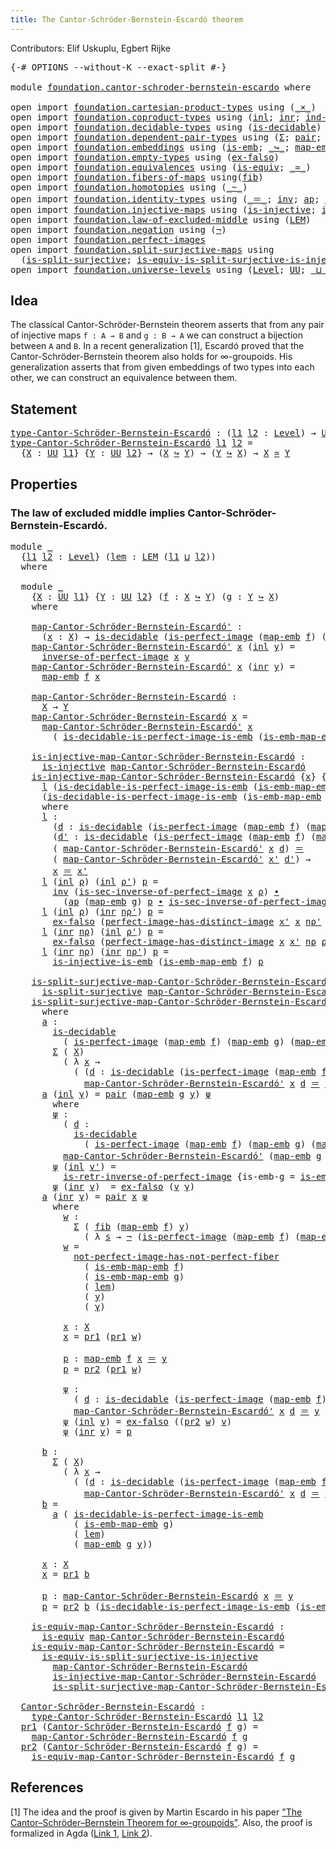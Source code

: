 ```yaml
---
title: The Cantor-Schröder-Bernstein-Escardó theorem
---
```


Contributors: Elif Uskuplu, Egbert Rijke

<pre class="Agda"><a id="113" class="Symbol">{-#</a> <a id="117" class="Keyword">OPTIONS</a> <a id="125" class="Pragma">--without-K</a> <a id="137" class="Pragma">--exact-split</a> <a id="151" class="Symbol">#-}</a>

<a id="156" class="Keyword">module</a> <a id="163" href="foundation.cantor-schroder-bernstein-escardo.html" class="Module">foundation.cantor-schroder-bernstein-escardo</a> <a id="208" class="Keyword">where</a>

<a id="215" class="Keyword">open</a> <a id="220" class="Keyword">import</a> <a id="227" href="foundation.cartesian-product-types.html" class="Module">foundation.cartesian-product-types</a> <a id="262" class="Keyword">using</a> <a id="268" class="Symbol">(</a><a id="269" href="foundation-core.cartesian-product-types.html#590" class="Function Operator">_×_</a><a id="272" class="Symbol">)</a>
<a id="274" class="Keyword">open</a> <a id="279" class="Keyword">import</a> <a id="286" href="foundation.coproduct-types.html" class="Module">foundation.coproduct-types</a> <a id="313" class="Keyword">using</a> <a id="319" class="Symbol">(</a><a id="320" href="foundation.coproduct-types.html#1250" class="InductiveConstructor">inl</a><a id="323" class="Symbol">;</a> <a id="325" href="foundation.coproduct-types.html#1268" class="InductiveConstructor">inr</a><a id="328" class="Symbol">;</a> <a id="330" href="foundation.coproduct-types.html#1287" class="Function">ind-coprod</a><a id="340" class="Symbol">)</a>
<a id="342" class="Keyword">open</a> <a id="347" class="Keyword">import</a> <a id="354" href="foundation.decidable-types.html" class="Module">foundation.decidable-types</a> <a id="381" class="Keyword">using</a> <a id="387" class="Symbol">(</a><a id="388" href="foundation.decidable-types.html#1915" class="Function">is-decidable</a><a id="400" class="Symbol">)</a>
<a id="402" class="Keyword">open</a> <a id="407" class="Keyword">import</a> <a id="414" href="foundation.dependent-pair-types.html" class="Module">foundation.dependent-pair-types</a> <a id="446" class="Keyword">using</a> <a id="452" class="Symbol">(</a><a id="453" href="foundation-core.dependent-pair-types.html#515" class="Record">Σ</a><a id="454" class="Symbol">;</a> <a id="456" href="foundation-core.dependent-pair-types.html#588" class="InductiveConstructor">pair</a><a id="460" class="Symbol">;</a> <a id="462" href="foundation-core.dependent-pair-types.html#605" class="Field">pr1</a><a id="465" class="Symbol">;</a> <a id="467" href="foundation-core.dependent-pair-types.html#617" class="Field">pr2</a><a id="470" class="Symbol">)</a>
<a id="472" class="Keyword">open</a> <a id="477" class="Keyword">import</a> <a id="484" href="foundation.embeddings.html" class="Module">foundation.embeddings</a> <a id="506" class="Keyword">using</a> <a id="512" class="Symbol">(</a><a id="513" href="foundation-core.embeddings.html#992" class="Function">is-emb</a><a id="519" class="Symbol">;</a> <a id="521" href="foundation-core.embeddings.html#1074" class="Function Operator">_↪_</a><a id="524" class="Symbol">;</a> <a id="526" href="foundation-core.embeddings.html#1217" class="Function">map-emb</a><a id="533" class="Symbol">;</a> <a id="535" href="foundation-core.embeddings.html#1264" class="Function">is-emb-map-emb</a><a id="549" class="Symbol">)</a>
<a id="551" class="Keyword">open</a> <a id="556" class="Keyword">import</a> <a id="563" href="foundation.empty-types.html" class="Module">foundation.empty-types</a> <a id="586" class="Keyword">using</a> <a id="592" class="Symbol">(</a><a id="593" href="foundation-core.empty-types.html#1160" class="Function">ex-falso</a><a id="601" class="Symbol">)</a>
<a id="603" class="Keyword">open</a> <a id="608" class="Keyword">import</a> <a id="615" href="foundation.equivalences.html" class="Module">foundation.equivalences</a> <a id="639" class="Keyword">using</a> <a id="645" class="Symbol">(</a><a id="646" href="foundation-core.equivalences.html#1556" class="Function">is-equiv</a><a id="654" class="Symbol">;</a> <a id="656" href="foundation-core.equivalences.html#1621" class="Function Operator">_≃_</a><a id="659" class="Symbol">)</a>
<a id="661" class="Keyword">open</a> <a id="666" class="Keyword">import</a> <a id="673" href="foundation.fibers-of-maps.html" class="Module">foundation.fibers-of-maps</a> <a id="699" class="Keyword">using</a><a id="704" class="Symbol">(</a><a id="705" href="foundation-core.fibers-of-maps.html#942" class="Function">fib</a><a id="708" class="Symbol">)</a>
<a id="710" class="Keyword">open</a> <a id="715" class="Keyword">import</a> <a id="722" href="foundation.homotopies.html" class="Module">foundation.homotopies</a> <a id="744" class="Keyword">using</a> <a id="750" class="Symbol">(</a><a id="751" href="foundation-core.homotopies.html#1249" class="Function Operator">_~_</a><a id="754" class="Symbol">)</a>
<a id="756" class="Keyword">open</a> <a id="761" class="Keyword">import</a> <a id="768" href="foundation.identity-types.html" class="Module">foundation.identity-types</a> <a id="794" class="Keyword">using</a> <a id="800" class="Symbol">(</a><a id="801" href="foundation-core.identity-types.html#1865" class="Function Operator">_＝_</a><a id="804" class="Symbol">;</a> <a id="806" href="foundation-core.identity-types.html#2729" class="Function">inv</a><a id="809" class="Symbol">;</a> <a id="811" href="foundation-core.identity-types.html#4003" class="Function">ap</a><a id="813" class="Symbol">;</a> <a id="815" href="foundation-core.identity-types.html#2425" class="Function Operator">_∙_</a><a id="818" class="Symbol">)</a>
<a id="820" class="Keyword">open</a> <a id="825" class="Keyword">import</a> <a id="832" href="foundation.injective-maps.html" class="Module">foundation.injective-maps</a> <a id="858" class="Keyword">using</a> <a id="864" class="Symbol">(</a><a id="865" href="foundation.injective-maps.html#1309" class="Function">is-injective</a><a id="877" class="Symbol">;</a> <a id="879" href="foundation.injective-maps.html#3645" class="Function">is-injective-is-emb</a><a id="898" class="Symbol">)</a>
<a id="900" class="Keyword">open</a> <a id="905" class="Keyword">import</a> <a id="912" href="foundation.law-of-excluded-middle.html" class="Module">foundation.law-of-excluded-middle</a> <a id="946" class="Keyword">using</a> <a id="952" class="Symbol">(</a><a id="953" href="foundation.law-of-excluded-middle.html#746" class="Function">LEM</a><a id="956" class="Symbol">)</a>
<a id="958" class="Keyword">open</a> <a id="963" class="Keyword">import</a> <a id="970" href="foundation.negation.html" class="Module">foundation.negation</a> <a id="990" class="Keyword">using</a> <a id="996" class="Symbol">(</a><a id="997" href="foundation-core.negation.html#465" class="Function">¬</a><a id="998" class="Symbol">)</a>
<a id="1000" class="Keyword">open</a> <a id="1005" class="Keyword">import</a> <a id="1012" href="foundation.perfect-images.html" class="Module">foundation.perfect-images</a>
<a id="1038" class="Keyword">open</a> <a id="1043" class="Keyword">import</a> <a id="1050" href="foundation.split-surjective-maps.html" class="Module">foundation.split-surjective-maps</a> <a id="1083" class="Keyword">using</a>
  <a id="1091" class="Symbol">(</a><a id="1092" href="foundation.split-surjective-maps.html#983" class="Function">is-split-surjective</a><a id="1111" class="Symbol">;</a> <a id="1113" href="foundation.split-surjective-maps.html#1337" class="Function">is-equiv-is-split-surjective-is-injective</a><a id="1154" class="Symbol">)</a>
<a id="1156" class="Keyword">open</a> <a id="1161" class="Keyword">import</a> <a id="1168" href="foundation.universe-levels.html" class="Module">foundation.universe-levels</a> <a id="1195" class="Keyword">using</a> <a id="1201" class="Symbol">(</a><a id="1202" href="Agda.Primitive.html#597" class="Postulate">Level</a><a id="1207" class="Symbol">;</a> <a id="1209" href="foundation-core.universe-levels.html#235" class="Primitive">UU</a><a id="1211" class="Symbol">;</a> <a id="1213" href="Agda.Primitive.html#810" class="Primitive Operator">_⊔_</a><a id="1216" class="Symbol">;</a> <a id="1218" href="Agda.Primitive.html#780" class="Primitive">lsuc</a><a id="1222" class="Symbol">)</a>
</pre>
## Idea

The classical Cantor-Schröder-Bernstein theorem asserts that from any pair of injective maps `f : A → B` and `g : B → A` we can construct a bijection between `A` and `B`. In a recent generalization [1], Escardó proved that the Cantor-Schröder-Bernstein theorem also holds for ∞-groupoids. His generalization asserts that from given embeddings of two types into each other, we can construct an equivalence between them.

## Statement

<pre class="Agda"><a id="type-Cantor-Schröder-Bernstein-Escardó"></a><a id="1680" href="foundation.cantor-schroder-bernstein-escardo.html#1680" class="Function">type-Cantor-Schröder-Bernstein-Escardó</a> <a id="1719" class="Symbol">:</a> <a id="1721" class="Symbol">(</a><a id="1722" href="foundation.cantor-schroder-bernstein-escardo.html#1722" class="Bound">l1</a> <a id="1725" href="foundation.cantor-schroder-bernstein-escardo.html#1725" class="Bound">l2</a> <a id="1728" class="Symbol">:</a> <a id="1730" href="Agda.Primitive.html#597" class="Postulate">Level</a><a id="1735" class="Symbol">)</a> <a id="1737" class="Symbol">→</a> <a id="1739" href="foundation-core.universe-levels.html#235" class="Primitive">UU</a> <a id="1742" class="Symbol">(</a><a id="1743" href="Agda.Primitive.html#780" class="Primitive">lsuc</a> <a id="1748" class="Symbol">(</a><a id="1749" href="foundation.cantor-schroder-bernstein-escardo.html#1722" class="Bound">l1</a> <a id="1752" href="Agda.Primitive.html#810" class="Primitive Operator">⊔</a> <a id="1754" href="foundation.cantor-schroder-bernstein-escardo.html#1725" class="Bound">l2</a><a id="1756" class="Symbol">))</a>
<a id="1759" href="foundation.cantor-schroder-bernstein-escardo.html#1680" class="Function">type-Cantor-Schröder-Bernstein-Escardó</a> <a id="1798" href="foundation.cantor-schroder-bernstein-escardo.html#1798" class="Bound">l1</a> <a id="1801" href="foundation.cantor-schroder-bernstein-escardo.html#1801" class="Bound">l2</a> <a id="1804" class="Symbol">=</a>
  <a id="1808" class="Symbol">{</a><a id="1809" href="foundation.cantor-schroder-bernstein-escardo.html#1809" class="Bound">X</a> <a id="1811" class="Symbol">:</a> <a id="1813" href="foundation-core.universe-levels.html#235" class="Primitive">UU</a> <a id="1816" href="foundation.cantor-schroder-bernstein-escardo.html#1798" class="Bound">l1</a><a id="1818" class="Symbol">}</a> <a id="1820" class="Symbol">{</a><a id="1821" href="foundation.cantor-schroder-bernstein-escardo.html#1821" class="Bound">Y</a> <a id="1823" class="Symbol">:</a> <a id="1825" href="foundation-core.universe-levels.html#235" class="Primitive">UU</a> <a id="1828" href="foundation.cantor-schroder-bernstein-escardo.html#1801" class="Bound">l2</a><a id="1830" class="Symbol">}</a> <a id="1832" class="Symbol">→</a> <a id="1834" class="Symbol">(</a><a id="1835" href="foundation.cantor-schroder-bernstein-escardo.html#1809" class="Bound">X</a> <a id="1837" href="foundation-core.embeddings.html#1074" class="Function Operator">↪</a> <a id="1839" href="foundation.cantor-schroder-bernstein-escardo.html#1821" class="Bound">Y</a><a id="1840" class="Symbol">)</a> <a id="1842" class="Symbol">→</a> <a id="1844" class="Symbol">(</a><a id="1845" href="foundation.cantor-schroder-bernstein-escardo.html#1821" class="Bound">Y</a> <a id="1847" href="foundation-core.embeddings.html#1074" class="Function Operator">↪</a> <a id="1849" href="foundation.cantor-schroder-bernstein-escardo.html#1809" class="Bound">X</a><a id="1850" class="Symbol">)</a> <a id="1852" class="Symbol">→</a> <a id="1854" href="foundation.cantor-schroder-bernstein-escardo.html#1809" class="Bound">X</a> <a id="1856" href="foundation-core.equivalences.html#1621" class="Function Operator">≃</a> <a id="1858" href="foundation.cantor-schroder-bernstein-escardo.html#1821" class="Bound">Y</a>
</pre>
## Properties

### The law of excluded middle implies Cantor-Schröder-Bernstein-Escardó.

<pre class="Agda"><a id="1963" class="Keyword">module</a> <a id="1970" href="foundation.cantor-schroder-bernstein-escardo.html#1970" class="Module">_</a>
  <a id="1974" class="Symbol">{</a><a id="1975" href="foundation.cantor-schroder-bernstein-escardo.html#1975" class="Bound">l1</a> <a id="1978" href="foundation.cantor-schroder-bernstein-escardo.html#1978" class="Bound">l2</a> <a id="1981" class="Symbol">:</a> <a id="1983" href="Agda.Primitive.html#597" class="Postulate">Level</a><a id="1988" class="Symbol">}</a> <a id="1990" class="Symbol">(</a><a id="1991" href="foundation.cantor-schroder-bernstein-escardo.html#1991" class="Bound">lem</a> <a id="1995" class="Symbol">:</a> <a id="1997" href="foundation.law-of-excluded-middle.html#746" class="Function">LEM</a> <a id="2001" class="Symbol">(</a><a id="2002" href="foundation.cantor-schroder-bernstein-escardo.html#1975" class="Bound">l1</a> <a id="2005" href="Agda.Primitive.html#810" class="Primitive Operator">⊔</a> <a id="2007" href="foundation.cantor-schroder-bernstein-escardo.html#1978" class="Bound">l2</a><a id="2009" class="Symbol">))</a> 
  <a id="2015" class="Keyword">where</a>

  <a id="2024" class="Keyword">module</a> <a id="2031" href="foundation.cantor-schroder-bernstein-escardo.html#2031" class="Module">_</a>
    <a id="2037" class="Symbol">{</a><a id="2038" href="foundation.cantor-schroder-bernstein-escardo.html#2038" class="Bound">X</a> <a id="2040" class="Symbol">:</a> <a id="2042" href="foundation-core.universe-levels.html#235" class="Primitive">UU</a> <a id="2045" href="foundation.cantor-schroder-bernstein-escardo.html#1975" class="Bound">l1</a><a id="2047" class="Symbol">}</a> <a id="2049" class="Symbol">{</a><a id="2050" href="foundation.cantor-schroder-bernstein-escardo.html#2050" class="Bound">Y</a> <a id="2052" class="Symbol">:</a> <a id="2054" href="foundation-core.universe-levels.html#235" class="Primitive">UU</a> <a id="2057" href="foundation.cantor-schroder-bernstein-escardo.html#1978" class="Bound">l2</a><a id="2059" class="Symbol">}</a> <a id="2061" class="Symbol">(</a><a id="2062" href="foundation.cantor-schroder-bernstein-escardo.html#2062" class="Bound">f</a> <a id="2064" class="Symbol">:</a> <a id="2066" href="foundation.cantor-schroder-bernstein-escardo.html#2038" class="Bound">X</a> <a id="2068" href="foundation-core.embeddings.html#1074" class="Function Operator">↪</a> <a id="2070" href="foundation.cantor-schroder-bernstein-escardo.html#2050" class="Bound">Y</a><a id="2071" class="Symbol">)</a> <a id="2073" class="Symbol">(</a><a id="2074" href="foundation.cantor-schroder-bernstein-escardo.html#2074" class="Bound">g</a> <a id="2076" class="Symbol">:</a> <a id="2078" href="foundation.cantor-schroder-bernstein-escardo.html#2050" class="Bound">Y</a> <a id="2080" href="foundation-core.embeddings.html#1074" class="Function Operator">↪</a> <a id="2082" href="foundation.cantor-schroder-bernstein-escardo.html#2038" class="Bound">X</a><a id="2083" class="Symbol">)</a>
    <a id="2089" class="Keyword">where</a>

    <a id="2100" href="foundation.cantor-schroder-bernstein-escardo.html#2100" class="Function">map-Cantor-Schröder-Bernstein-Escardó&#39;</a> <a id="2139" class="Symbol">:</a> 
      <a id="2148" class="Symbol">(</a><a id="2149" href="foundation.cantor-schroder-bernstein-escardo.html#2149" class="Bound">x</a> <a id="2151" class="Symbol">:</a> <a id="2153" href="foundation.cantor-schroder-bernstein-escardo.html#2038" class="Bound">X</a><a id="2154" class="Symbol">)</a> <a id="2156" class="Symbol">→</a> <a id="2158" href="foundation.decidable-types.html#1915" class="Function">is-decidable</a> <a id="2171" class="Symbol">(</a><a id="2172" href="foundation.perfect-images.html#1695" class="Function">is-perfect-image</a> <a id="2189" class="Symbol">(</a><a id="2190" href="foundation-core.embeddings.html#1217" class="Function">map-emb</a> <a id="2198" href="foundation.cantor-schroder-bernstein-escardo.html#2062" class="Bound">f</a><a id="2199" class="Symbol">)</a> <a id="2201" class="Symbol">(</a><a id="2202" href="foundation-core.embeddings.html#1217" class="Function">map-emb</a> <a id="2210" href="foundation.cantor-schroder-bernstein-escardo.html#2074" class="Bound">g</a><a id="2211" class="Symbol">)</a> <a id="2213" href="foundation.cantor-schroder-bernstein-escardo.html#2149" class="Bound">x</a><a id="2214" class="Symbol">)</a> <a id="2216" class="Symbol">→</a> <a id="2218" href="foundation.cantor-schroder-bernstein-escardo.html#2050" class="Bound">Y</a>
    <a id="2224" href="foundation.cantor-schroder-bernstein-escardo.html#2100" class="Function">map-Cantor-Schröder-Bernstein-Escardó&#39;</a> <a id="2263" href="foundation.cantor-schroder-bernstein-escardo.html#2263" class="Bound">x</a> <a id="2265" class="Symbol">(</a><a id="2266" href="foundation.coproduct-types.html#1250" class="InductiveConstructor">inl</a> <a id="2270" href="foundation.cantor-schroder-bernstein-escardo.html#2270" class="Bound">y</a><a id="2271" class="Symbol">)</a> <a id="2273" class="Symbol">=</a>
      <a id="2281" href="foundation.perfect-images.html#3363" class="Function">inverse-of-perfect-image</a> <a id="2306" href="foundation.cantor-schroder-bernstein-escardo.html#2263" class="Bound">x</a> <a id="2308" href="foundation.cantor-schroder-bernstein-escardo.html#2270" class="Bound">y</a>
    <a id="2314" href="foundation.cantor-schroder-bernstein-escardo.html#2100" class="Function">map-Cantor-Schröder-Bernstein-Escardó&#39;</a> <a id="2353" href="foundation.cantor-schroder-bernstein-escardo.html#2353" class="Bound">x</a> <a id="2355" class="Symbol">(</a><a id="2356" href="foundation.coproduct-types.html#1268" class="InductiveConstructor">inr</a> <a id="2360" href="foundation.cantor-schroder-bernstein-escardo.html#2360" class="Bound">y</a><a id="2361" class="Symbol">)</a> <a id="2363" class="Symbol">=</a>
      <a id="2371" href="foundation-core.embeddings.html#1217" class="Function">map-emb</a> <a id="2379" href="foundation.cantor-schroder-bernstein-escardo.html#2062" class="Bound">f</a> <a id="2381" href="foundation.cantor-schroder-bernstein-escardo.html#2353" class="Bound">x</a>

    <a id="2388" href="foundation.cantor-schroder-bernstein-escardo.html#2388" class="Function">map-Cantor-Schröder-Bernstein-Escardó</a> <a id="2426" class="Symbol">:</a>
      <a id="2434" href="foundation.cantor-schroder-bernstein-escardo.html#2038" class="Bound">X</a> <a id="2436" class="Symbol">→</a> <a id="2438" href="foundation.cantor-schroder-bernstein-escardo.html#2050" class="Bound">Y</a>
    <a id="2444" href="foundation.cantor-schroder-bernstein-escardo.html#2388" class="Function">map-Cantor-Schröder-Bernstein-Escardó</a> <a id="2482" href="foundation.cantor-schroder-bernstein-escardo.html#2482" class="Bound">x</a> <a id="2484" class="Symbol">=</a>
      <a id="2492" href="foundation.cantor-schroder-bernstein-escardo.html#2100" class="Function">map-Cantor-Schröder-Bernstein-Escardó&#39;</a> <a id="2531" href="foundation.cantor-schroder-bernstein-escardo.html#2482" class="Bound">x</a>
        <a id="2541" class="Symbol">(</a> <a id="2543" href="foundation.perfect-images.html#2546" class="Function">is-decidable-is-perfect-image-is-emb</a> <a id="2580" class="Symbol">(</a><a id="2581" href="foundation-core.embeddings.html#1264" class="Function">is-emb-map-emb</a> <a id="2596" href="foundation.cantor-schroder-bernstein-escardo.html#2074" class="Bound">g</a><a id="2597" class="Symbol">)</a> <a id="2599" href="foundation.cantor-schroder-bernstein-escardo.html#1991" class="Bound">lem</a> <a id="2603" href="foundation.cantor-schroder-bernstein-escardo.html#2482" class="Bound">x</a><a id="2604" class="Symbol">)</a>

    <a id="2611" href="foundation.cantor-schroder-bernstein-escardo.html#2611" class="Function">is-injective-map-Cantor-Schröder-Bernstein-Escardó</a> <a id="2662" class="Symbol">:</a>
      <a id="2670" href="foundation.injective-maps.html#1309" class="Function">is-injective</a> <a id="2683" href="foundation.cantor-schroder-bernstein-escardo.html#2388" class="Function">map-Cantor-Schröder-Bernstein-Escardó</a>
    <a id="2725" href="foundation.cantor-schroder-bernstein-escardo.html#2611" class="Function">is-injective-map-Cantor-Schröder-Bernstein-Escardó</a> <a id="2776" class="Symbol">{</a><a id="2777" href="foundation.cantor-schroder-bernstein-escardo.html#2777" class="Bound">x</a><a id="2778" class="Symbol">}</a> <a id="2780" class="Symbol">{</a><a id="2781" href="foundation.cantor-schroder-bernstein-escardo.html#2781" class="Bound">x&#39;</a><a id="2783" class="Symbol">}</a> <a id="2785" class="Symbol">=</a>
      <a id="2793" href="foundation.cantor-schroder-bernstein-escardo.html#2948" class="Function">l</a> <a id="2795" class="Symbol">(</a><a id="2796" href="foundation.perfect-images.html#2546" class="Function">is-decidable-is-perfect-image-is-emb</a> <a id="2833" class="Symbol">(</a><a id="2834" href="foundation-core.embeddings.html#1264" class="Function">is-emb-map-emb</a> <a id="2849" href="foundation.cantor-schroder-bernstein-escardo.html#2074" class="Bound">g</a><a id="2850" class="Symbol">)</a> <a id="2852" href="foundation.cantor-schroder-bernstein-escardo.html#1991" class="Bound">lem</a> <a id="2856" href="foundation.cantor-schroder-bernstein-escardo.html#2777" class="Bound">x</a><a id="2857" class="Symbol">)</a>
      <a id="2865" class="Symbol">(</a><a id="2866" href="foundation.perfect-images.html#2546" class="Function">is-decidable-is-perfect-image-is-emb</a> <a id="2903" class="Symbol">(</a><a id="2904" href="foundation-core.embeddings.html#1264" class="Function">is-emb-map-emb</a> <a id="2919" href="foundation.cantor-schroder-bernstein-escardo.html#2074" class="Bound">g</a><a id="2920" class="Symbol">)</a> <a id="2922" href="foundation.cantor-schroder-bernstein-escardo.html#1991" class="Bound">lem</a> <a id="2926" href="foundation.cantor-schroder-bernstein-escardo.html#2781" class="Bound">x&#39;</a><a id="2928" class="Symbol">)</a>
      <a id="2936" class="Keyword">where</a>
      <a id="2948" href="foundation.cantor-schroder-bernstein-escardo.html#2948" class="Function">l</a> <a id="2950" class="Symbol">:</a>
        <a id="2960" class="Symbol">(</a><a id="2961" href="foundation.cantor-schroder-bernstein-escardo.html#2961" class="Bound">d</a> <a id="2963" class="Symbol">:</a> <a id="2965" href="foundation.decidable-types.html#1915" class="Function">is-decidable</a> <a id="2978" class="Symbol">(</a><a id="2979" href="foundation.perfect-images.html#1695" class="Function">is-perfect-image</a> <a id="2996" class="Symbol">(</a><a id="2997" href="foundation-core.embeddings.html#1217" class="Function">map-emb</a> <a id="3005" href="foundation.cantor-schroder-bernstein-escardo.html#2062" class="Bound">f</a><a id="3006" class="Symbol">)</a> <a id="3008" class="Symbol">(</a><a id="3009" href="foundation-core.embeddings.html#1217" class="Function">map-emb</a> <a id="3017" href="foundation.cantor-schroder-bernstein-escardo.html#2074" class="Bound">g</a><a id="3018" class="Symbol">)</a> <a id="3020" href="foundation.cantor-schroder-bernstein-escardo.html#2777" class="Bound">x</a><a id="3021" class="Symbol">))</a>
        <a id="3032" class="Symbol">(</a><a id="3033" href="foundation.cantor-schroder-bernstein-escardo.html#3033" class="Bound">d&#39;</a> <a id="3036" class="Symbol">:</a> <a id="3038" href="foundation.decidable-types.html#1915" class="Function">is-decidable</a> <a id="3051" class="Symbol">(</a><a id="3052" href="foundation.perfect-images.html#1695" class="Function">is-perfect-image</a> <a id="3069" class="Symbol">(</a><a id="3070" href="foundation-core.embeddings.html#1217" class="Function">map-emb</a> <a id="3078" href="foundation.cantor-schroder-bernstein-escardo.html#2062" class="Bound">f</a><a id="3079" class="Symbol">)</a> <a id="3081" class="Symbol">(</a><a id="3082" href="foundation-core.embeddings.html#1217" class="Function">map-emb</a> <a id="3090" href="foundation.cantor-schroder-bernstein-escardo.html#2074" class="Bound">g</a><a id="3091" class="Symbol">)</a> <a id="3093" href="foundation.cantor-schroder-bernstein-escardo.html#2781" class="Bound">x&#39;</a><a id="3095" class="Symbol">))</a> <a id="3098" class="Symbol">→</a>
        <a id="3108" class="Symbol">(</a> <a id="3110" href="foundation.cantor-schroder-bernstein-escardo.html#2100" class="Function">map-Cantor-Schröder-Bernstein-Escardó&#39;</a> <a id="3149" href="foundation.cantor-schroder-bernstein-escardo.html#2777" class="Bound">x</a> <a id="3151" href="foundation.cantor-schroder-bernstein-escardo.html#2961" class="Bound">d</a><a id="3152" class="Symbol">)</a> <a id="3154" href="foundation-core.identity-types.html#1865" class="Function Operator">＝</a>
        <a id="3164" class="Symbol">(</a> <a id="3166" href="foundation.cantor-schroder-bernstein-escardo.html#2100" class="Function">map-Cantor-Schröder-Bernstein-Escardó&#39;</a> <a id="3205" href="foundation.cantor-schroder-bernstein-escardo.html#2781" class="Bound">x&#39;</a> <a id="3208" href="foundation.cantor-schroder-bernstein-escardo.html#3033" class="Bound">d&#39;</a><a id="3210" class="Symbol">)</a> <a id="3212" class="Symbol">→</a>
        <a id="3222" href="foundation.cantor-schroder-bernstein-escardo.html#2777" class="Bound">x</a> <a id="3224" href="foundation-core.identity-types.html#1865" class="Function Operator">＝</a> <a id="3226" href="foundation.cantor-schroder-bernstein-escardo.html#2781" class="Bound">x&#39;</a>
      <a id="3235" href="foundation.cantor-schroder-bernstein-escardo.html#2948" class="Function">l</a> <a id="3237" class="Symbol">(</a><a id="3238" href="foundation.coproduct-types.html#1250" class="InductiveConstructor">inl</a> <a id="3242" href="foundation.cantor-schroder-bernstein-escardo.html#3242" class="Bound">ρ</a><a id="3243" class="Symbol">)</a> <a id="3245" class="Symbol">(</a><a id="3246" href="foundation.coproduct-types.html#1250" class="InductiveConstructor">inl</a> <a id="3250" href="foundation.cantor-schroder-bernstein-escardo.html#3250" class="Bound">ρ&#39;</a><a id="3252" class="Symbol">)</a> <a id="3254" href="foundation.cantor-schroder-bernstein-escardo.html#3254" class="Bound">p</a> <a id="3256" class="Symbol">=</a>
        <a id="3266" href="foundation-core.identity-types.html#2729" class="Function">inv</a> <a id="3270" class="Symbol">(</a><a id="3271" href="foundation.perfect-images.html#3507" class="Function">is-sec-inverse-of-perfect-image</a> <a id="3303" href="foundation.cantor-schroder-bernstein-escardo.html#2777" class="Bound">x</a> <a id="3305" href="foundation.cantor-schroder-bernstein-escardo.html#3242" class="Bound">ρ</a><a id="3306" class="Symbol">)</a> <a id="3308" href="foundation-core.identity-types.html#2425" class="Function Operator">∙</a>
          <a id="3320" class="Symbol">(</a><a id="3321" href="foundation-core.identity-types.html#4003" class="Function">ap</a> <a id="3324" class="Symbol">(</a><a id="3325" href="foundation-core.embeddings.html#1217" class="Function">map-emb</a> <a id="3333" href="foundation.cantor-schroder-bernstein-escardo.html#2074" class="Bound">g</a><a id="3334" class="Symbol">)</a> <a id="3336" href="foundation.cantor-schroder-bernstein-escardo.html#3254" class="Bound">p</a> <a id="3338" href="foundation-core.identity-types.html#2425" class="Function Operator">∙</a> <a id="3340" href="foundation.perfect-images.html#3507" class="Function">is-sec-inverse-of-perfect-image</a> <a id="3372" href="foundation.cantor-schroder-bernstein-escardo.html#2781" class="Bound">x&#39;</a> <a id="3375" href="foundation.cantor-schroder-bernstein-escardo.html#3250" class="Bound">ρ&#39;</a><a id="3377" class="Symbol">)</a>
      <a id="3385" href="foundation.cantor-schroder-bernstein-escardo.html#2948" class="Function">l</a> <a id="3387" class="Symbol">(</a><a id="3388" href="foundation.coproduct-types.html#1250" class="InductiveConstructor">inl</a> <a id="3392" href="foundation.cantor-schroder-bernstein-escardo.html#3392" class="Bound">ρ</a><a id="3393" class="Symbol">)</a> <a id="3395" class="Symbol">(</a><a id="3396" href="foundation.coproduct-types.html#1268" class="InductiveConstructor">inr</a> <a id="3400" href="foundation.cantor-schroder-bernstein-escardo.html#3400" class="Bound">nρ&#39;</a><a id="3403" class="Symbol">)</a> <a id="3405" href="foundation.cantor-schroder-bernstein-escardo.html#3405" class="Bound">p</a> <a id="3407" class="Symbol">=</a>
        <a id="3417" href="foundation-core.empty-types.html#1160" class="Function">ex-falso</a> <a id="3426" class="Symbol">(</a><a id="3427" href="foundation.perfect-images.html#4590" class="Function">perfect-image-has-distinct-image</a> <a id="3460" href="foundation.cantor-schroder-bernstein-escardo.html#2781" class="Bound">x&#39;</a> <a id="3463" href="foundation.cantor-schroder-bernstein-escardo.html#2777" class="Bound">x</a> <a id="3465" href="foundation.cantor-schroder-bernstein-escardo.html#3400" class="Bound">nρ&#39;</a> <a id="3469" href="foundation.cantor-schroder-bernstein-escardo.html#3392" class="Bound">ρ</a> <a id="3471" class="Symbol">(</a><a id="3472" href="foundation-core.identity-types.html#2729" class="Function">inv</a> <a id="3476" href="foundation.cantor-schroder-bernstein-escardo.html#3405" class="Bound">p</a><a id="3477" class="Symbol">))</a>
      <a id="3486" href="foundation.cantor-schroder-bernstein-escardo.html#2948" class="Function">l</a> <a id="3488" class="Symbol">(</a><a id="3489" href="foundation.coproduct-types.html#1268" class="InductiveConstructor">inr</a> <a id="3493" href="foundation.cantor-schroder-bernstein-escardo.html#3493" class="Bound">nρ</a><a id="3495" class="Symbol">)</a> <a id="3497" class="Symbol">(</a><a id="3498" href="foundation.coproduct-types.html#1250" class="InductiveConstructor">inl</a> <a id="3502" href="foundation.cantor-schroder-bernstein-escardo.html#3502" class="Bound">ρ&#39;</a><a id="3504" class="Symbol">)</a> <a id="3506" href="foundation.cantor-schroder-bernstein-escardo.html#3506" class="Bound">p</a> <a id="3508" class="Symbol">=</a>
        <a id="3518" href="foundation-core.empty-types.html#1160" class="Function">ex-falso</a> <a id="3527" class="Symbol">(</a><a id="3528" href="foundation.perfect-images.html#4590" class="Function">perfect-image-has-distinct-image</a> <a id="3561" href="foundation.cantor-schroder-bernstein-escardo.html#2777" class="Bound">x</a> <a id="3563" href="foundation.cantor-schroder-bernstein-escardo.html#2781" class="Bound">x&#39;</a> <a id="3566" href="foundation.cantor-schroder-bernstein-escardo.html#3493" class="Bound">nρ</a> <a id="3569" href="foundation.cantor-schroder-bernstein-escardo.html#3502" class="Bound">ρ&#39;</a> <a id="3572" href="foundation.cantor-schroder-bernstein-escardo.html#3506" class="Bound">p</a><a id="3573" class="Symbol">)</a>
      <a id="3581" href="foundation.cantor-schroder-bernstein-escardo.html#2948" class="Function">l</a> <a id="3583" class="Symbol">(</a><a id="3584" href="foundation.coproduct-types.html#1268" class="InductiveConstructor">inr</a> <a id="3588" href="foundation.cantor-schroder-bernstein-escardo.html#3588" class="Bound">nρ</a><a id="3590" class="Symbol">)</a> <a id="3592" class="Symbol">(</a><a id="3593" href="foundation.coproduct-types.html#1268" class="InductiveConstructor">inr</a> <a id="3597" href="foundation.cantor-schroder-bernstein-escardo.html#3597" class="Bound">nρ&#39;</a><a id="3600" class="Symbol">)</a> <a id="3602" href="foundation.cantor-schroder-bernstein-escardo.html#3602" class="Bound">p</a> <a id="3604" class="Symbol">=</a>
        <a id="3614" href="foundation.injective-maps.html#3645" class="Function">is-injective-is-emb</a> <a id="3634" class="Symbol">(</a><a id="3635" href="foundation-core.embeddings.html#1264" class="Function">is-emb-map-emb</a> <a id="3650" href="foundation.cantor-schroder-bernstein-escardo.html#2062" class="Bound">f</a><a id="3651" class="Symbol">)</a> <a id="3653" href="foundation.cantor-schroder-bernstein-escardo.html#3602" class="Bound">p</a>

    <a id="3660" href="foundation.cantor-schroder-bernstein-escardo.html#3660" class="Function">is-split-surjective-map-Cantor-Schröder-Bernstein-Escardó</a> <a id="3718" class="Symbol">:</a>
      <a id="3726" href="foundation.split-surjective-maps.html#983" class="Function">is-split-surjective</a> <a id="3746" href="foundation.cantor-schroder-bernstein-escardo.html#2388" class="Function">map-Cantor-Schröder-Bernstein-Escardó</a>
    <a id="3788" href="foundation.cantor-schroder-bernstein-escardo.html#3660" class="Function">is-split-surjective-map-Cantor-Schröder-Bernstein-Escardó</a> <a id="3846" href="foundation.cantor-schroder-bernstein-escardo.html#3846" class="Bound">y</a> <a id="3848" class="Symbol">=</a> <a id="3850" href="foundation-core.dependent-pair-types.html#588" class="InductiveConstructor">pair</a> <a id="3855" href="foundation.cantor-schroder-bernstein-escardo.html#5544" class="Function">x</a> <a id="3857" href="foundation.cantor-schroder-bernstein-escardo.html#5573" class="Function">p</a>
      <a id="3865" class="Keyword">where</a>
      <a id="3877" href="foundation.cantor-schroder-bernstein-escardo.html#3877" class="Function">a</a> <a id="3879" class="Symbol">:</a>
        <a id="3889" href="foundation.decidable-types.html#1915" class="Function">is-decidable</a>
          <a id="3912" class="Symbol">(</a> <a id="3914" href="foundation.perfect-images.html#1695" class="Function">is-perfect-image</a> <a id="3931" class="Symbol">(</a><a id="3932" href="foundation-core.embeddings.html#1217" class="Function">map-emb</a> <a id="3940" href="foundation.cantor-schroder-bernstein-escardo.html#2062" class="Bound">f</a><a id="3941" class="Symbol">)</a> <a id="3943" class="Symbol">(</a><a id="3944" href="foundation-core.embeddings.html#1217" class="Function">map-emb</a> <a id="3952" href="foundation.cantor-schroder-bernstein-escardo.html#2074" class="Bound">g</a><a id="3953" class="Symbol">)</a> <a id="3955" class="Symbol">(</a><a id="3956" href="foundation-core.embeddings.html#1217" class="Function">map-emb</a> <a id="3964" href="foundation.cantor-schroder-bernstein-escardo.html#2074" class="Bound">g</a> <a id="3966" href="foundation.cantor-schroder-bernstein-escardo.html#3846" class="Bound">y</a><a id="3967" class="Symbol">))</a> <a id="3970" class="Symbol">→</a>
        <a id="3980" href="foundation-core.dependent-pair-types.html#515" class="Record">Σ</a> <a id="3982" class="Symbol">(</a> <a id="3984" href="foundation.cantor-schroder-bernstein-escardo.html#2038" class="Bound">X</a><a id="3985" class="Symbol">)</a>
          <a id="3997" class="Symbol">(</a> <a id="3999" class="Symbol">λ</a> <a id="4001" href="foundation.cantor-schroder-bernstein-escardo.html#4001" class="Bound">x</a> <a id="4003" class="Symbol">→</a>
            <a id="4017" class="Symbol">(</a> <a id="4019" class="Symbol">(</a><a id="4020" href="foundation.cantor-schroder-bernstein-escardo.html#4020" class="Bound">d</a> <a id="4022" class="Symbol">:</a> <a id="4024" href="foundation.decidable-types.html#1915" class="Function">is-decidable</a> <a id="4037" class="Symbol">(</a><a id="4038" href="foundation.perfect-images.html#1695" class="Function">is-perfect-image</a> <a id="4055" class="Symbol">(</a><a id="4056" href="foundation-core.embeddings.html#1217" class="Function">map-emb</a> <a id="4064" href="foundation.cantor-schroder-bernstein-escardo.html#2062" class="Bound">f</a><a id="4065" class="Symbol">)</a> <a id="4067" class="Symbol">(</a><a id="4068" href="foundation-core.embeddings.html#1217" class="Function">map-emb</a> <a id="4076" href="foundation.cantor-schroder-bernstein-escardo.html#2074" class="Bound">g</a><a id="4077" class="Symbol">)</a> <a id="4079" href="foundation.cantor-schroder-bernstein-escardo.html#4001" class="Bound">x</a><a id="4080" class="Symbol">))</a> <a id="4083" class="Symbol">→</a>
              <a id="4099" href="foundation.cantor-schroder-bernstein-escardo.html#2100" class="Function">map-Cantor-Schröder-Bernstein-Escardó&#39;</a> <a id="4138" href="foundation.cantor-schroder-bernstein-escardo.html#4001" class="Bound">x</a> <a id="4140" href="foundation.cantor-schroder-bernstein-escardo.html#4020" class="Bound">d</a> <a id="4142" href="foundation-core.identity-types.html#1865" class="Function Operator">＝</a> <a id="4144" href="foundation.cantor-schroder-bernstein-escardo.html#3846" class="Bound">y</a><a id="4145" class="Symbol">))</a>
      <a id="4154" href="foundation.cantor-schroder-bernstein-escardo.html#3877" class="Function">a</a> <a id="4156" class="Symbol">(</a><a id="4157" href="foundation.coproduct-types.html#1250" class="InductiveConstructor">inl</a> <a id="4161" href="foundation.cantor-schroder-bernstein-escardo.html#4161" class="Bound">γ</a><a id="4162" class="Symbol">)</a> <a id="4164" class="Symbol">=</a> <a id="4166" href="foundation-core.dependent-pair-types.html#588" class="InductiveConstructor">pair</a> <a id="4171" class="Symbol">(</a><a id="4172" href="foundation-core.embeddings.html#1217" class="Function">map-emb</a> <a id="4180" href="foundation.cantor-schroder-bernstein-escardo.html#2074" class="Bound">g</a> <a id="4182" href="foundation.cantor-schroder-bernstein-escardo.html#3846" class="Bound">y</a><a id="4183" class="Symbol">)</a> <a id="4185" href="foundation.cantor-schroder-bernstein-escardo.html#4209" class="Function">ψ</a>
        <a id="4195" class="Keyword">where</a>
        <a id="4209" href="foundation.cantor-schroder-bernstein-escardo.html#4209" class="Function">ψ</a> <a id="4211" class="Symbol">:</a>
          <a id="4223" class="Symbol">(</a> <a id="4225" href="foundation.cantor-schroder-bernstein-escardo.html#4225" class="Bound">d</a> <a id="4227" class="Symbol">:</a>
            <a id="4241" href="foundation.decidable-types.html#1915" class="Function">is-decidable</a>
              <a id="4268" class="Symbol">(</a> <a id="4270" href="foundation.perfect-images.html#1695" class="Function">is-perfect-image</a> <a id="4287" class="Symbol">(</a><a id="4288" href="foundation-core.embeddings.html#1217" class="Function">map-emb</a> <a id="4296" href="foundation.cantor-schroder-bernstein-escardo.html#2062" class="Bound">f</a><a id="4297" class="Symbol">)</a> <a id="4299" class="Symbol">(</a><a id="4300" href="foundation-core.embeddings.html#1217" class="Function">map-emb</a> <a id="4308" href="foundation.cantor-schroder-bernstein-escardo.html#2074" class="Bound">g</a><a id="4309" class="Symbol">)</a> <a id="4311" class="Symbol">(</a><a id="4312" href="foundation-core.embeddings.html#1217" class="Function">map-emb</a> <a id="4320" href="foundation.cantor-schroder-bernstein-escardo.html#2074" class="Bound">g</a> <a id="4322" href="foundation.cantor-schroder-bernstein-escardo.html#3846" class="Bound">y</a><a id="4323" class="Symbol">)))</a> <a id="4327" class="Symbol">→</a>
          <a id="4339" href="foundation.cantor-schroder-bernstein-escardo.html#2100" class="Function">map-Cantor-Schröder-Bernstein-Escardó&#39;</a> <a id="4378" class="Symbol">(</a><a id="4379" href="foundation-core.embeddings.html#1217" class="Function">map-emb</a> <a id="4387" href="foundation.cantor-schroder-bernstein-escardo.html#2074" class="Bound">g</a> <a id="4389" href="foundation.cantor-schroder-bernstein-escardo.html#3846" class="Bound">y</a><a id="4390" class="Symbol">)</a> <a id="4392" href="foundation.cantor-schroder-bernstein-escardo.html#4225" class="Bound">d</a> <a id="4394" href="foundation-core.identity-types.html#1865" class="Function Operator">＝</a> <a id="4396" href="foundation.cantor-schroder-bernstein-escardo.html#3846" class="Bound">y</a>
        <a id="4406" href="foundation.cantor-schroder-bernstein-escardo.html#4209" class="Function">ψ</a> <a id="4408" class="Symbol">(</a><a id="4409" href="foundation.coproduct-types.html#1250" class="InductiveConstructor">inl</a> <a id="4413" href="foundation.cantor-schroder-bernstein-escardo.html#4413" class="Bound">v&#39;</a><a id="4415" class="Symbol">)</a> <a id="4417" class="Symbol">=</a>
          <a id="4429" href="foundation.perfect-images.html#3826" class="Function">is-retr-inverse-of-perfect-image</a> <a id="4462" class="Symbol">{</a><a id="4463" class="Argument">is-emb-g</a> <a id="4472" class="Symbol">=</a> <a id="4474" href="foundation-core.embeddings.html#1264" class="Function">is-emb-map-emb</a> <a id="4489" href="foundation.cantor-schroder-bernstein-escardo.html#2074" class="Bound">g</a><a id="4490" class="Symbol">}</a> <a id="4492" href="foundation.cantor-schroder-bernstein-escardo.html#3846" class="Bound">y</a> <a id="4494" href="foundation.cantor-schroder-bernstein-escardo.html#4413" class="Bound">v&#39;</a>
        <a id="4505" href="foundation.cantor-schroder-bernstein-escardo.html#4209" class="Function">ψ</a> <a id="4507" class="Symbol">(</a><a id="4508" href="foundation.coproduct-types.html#1268" class="InductiveConstructor">inr</a> <a id="4512" href="foundation.cantor-schroder-bernstein-escardo.html#4512" class="Bound">v</a><a id="4513" class="Symbol">)</a>  <a id="4516" class="Symbol">=</a> <a id="4518" href="foundation-core.empty-types.html#1160" class="Function">ex-falso</a> <a id="4527" class="Symbol">(</a><a id="4528" href="foundation.cantor-schroder-bernstein-escardo.html#4512" class="Bound">v</a> <a id="4530" href="foundation.cantor-schroder-bernstein-escardo.html#4161" class="Bound">γ</a><a id="4531" class="Symbol">)</a>
      <a id="4539" href="foundation.cantor-schroder-bernstein-escardo.html#3877" class="Function">a</a> <a id="4541" class="Symbol">(</a><a id="4542" href="foundation.coproduct-types.html#1268" class="InductiveConstructor">inr</a> <a id="4546" href="foundation.cantor-schroder-bernstein-escardo.html#4546" class="Bound">γ</a><a id="4547" class="Symbol">)</a> <a id="4549" class="Symbol">=</a> <a id="4551" href="foundation-core.dependent-pair-types.html#588" class="InductiveConstructor">pair</a> <a id="4556" href="foundation.cantor-schroder-bernstein-escardo.html#4903" class="Function">x</a> <a id="4558" href="foundation.cantor-schroder-bernstein-escardo.html#5003" class="Function">ψ</a>
        <a id="4568" class="Keyword">where</a>
          <a id="4584" href="foundation.cantor-schroder-bernstein-escardo.html#4584" class="Function">w</a> <a id="4586" class="Symbol">:</a>
            <a id="4600" href="foundation-core.dependent-pair-types.html#515" class="Record">Σ</a> <a id="4602" class="Symbol">(</a> <a id="4604" href="foundation-core.fibers-of-maps.html#942" class="Function">fib</a> <a id="4608" class="Symbol">(</a><a id="4609" href="foundation-core.embeddings.html#1217" class="Function">map-emb</a> <a id="4617" href="foundation.cantor-schroder-bernstein-escardo.html#2062" class="Bound">f</a><a id="4618" class="Symbol">)</a> <a id="4620" href="foundation.cantor-schroder-bernstein-escardo.html#3846" class="Bound">y</a><a id="4621" class="Symbol">)</a>
              <a id="4637" class="Symbol">(</a> <a id="4639" class="Symbol">λ</a> <a id="4641" href="foundation.cantor-schroder-bernstein-escardo.html#4641" class="Bound">s</a> <a id="4643" class="Symbol">→</a> <a id="4645" href="foundation-core.negation.html#465" class="Function">¬</a> <a id="4647" class="Symbol">(</a><a id="4648" href="foundation.perfect-images.html#1695" class="Function">is-perfect-image</a> <a id="4665" class="Symbol">(</a><a id="4666" href="foundation-core.embeddings.html#1217" class="Function">map-emb</a> <a id="4674" href="foundation.cantor-schroder-bernstein-escardo.html#2062" class="Bound">f</a><a id="4675" class="Symbol">)</a> <a id="4677" class="Symbol">(</a><a id="4678" href="foundation-core.embeddings.html#1217" class="Function">map-emb</a> <a id="4686" href="foundation.cantor-schroder-bernstein-escardo.html#2074" class="Bound">g</a><a id="4687" class="Symbol">)</a> <a id="4689" class="Symbol">(</a><a id="4690" href="foundation-core.dependent-pair-types.html#605" class="Field">pr1</a> <a id="4694" href="foundation.cantor-schroder-bernstein-escardo.html#4641" class="Bound">s</a><a id="4695" class="Symbol">)))</a>
          <a id="4709" href="foundation.cantor-schroder-bernstein-escardo.html#4584" class="Function">w</a> <a id="4711" class="Symbol">=</a>
            <a id="4725" href="foundation.perfect-images.html#6445" class="Function">not-perfect-image-has-not-perfect-fiber</a>
              <a id="4779" class="Symbol">(</a> <a id="4781" href="foundation-core.embeddings.html#1264" class="Function">is-emb-map-emb</a> <a id="4796" href="foundation.cantor-schroder-bernstein-escardo.html#2062" class="Bound">f</a><a id="4797" class="Symbol">)</a>
              <a id="4813" class="Symbol">(</a> <a id="4815" href="foundation-core.embeddings.html#1264" class="Function">is-emb-map-emb</a> <a id="4830" href="foundation.cantor-schroder-bernstein-escardo.html#2074" class="Bound">g</a><a id="4831" class="Symbol">)</a>
              <a id="4847" class="Symbol">(</a> <a id="4849" href="foundation.cantor-schroder-bernstein-escardo.html#1991" class="Bound">lem</a><a id="4852" class="Symbol">)</a>
              <a id="4868" class="Symbol">(</a> <a id="4870" href="foundation.cantor-schroder-bernstein-escardo.html#3846" class="Bound">y</a><a id="4871" class="Symbol">)</a>
              <a id="4887" class="Symbol">(</a> <a id="4889" href="foundation.cantor-schroder-bernstein-escardo.html#4546" class="Bound">γ</a><a id="4890" class="Symbol">)</a>

          <a id="4903" href="foundation.cantor-schroder-bernstein-escardo.html#4903" class="Function">x</a> <a id="4905" class="Symbol">:</a> <a id="4907" href="foundation.cantor-schroder-bernstein-escardo.html#2038" class="Bound">X</a>
          <a id="4919" href="foundation.cantor-schroder-bernstein-escardo.html#4903" class="Function">x</a> <a id="4921" class="Symbol">=</a> <a id="4923" href="foundation-core.dependent-pair-types.html#605" class="Field">pr1</a> <a id="4927" class="Symbol">(</a><a id="4928" href="foundation-core.dependent-pair-types.html#605" class="Field">pr1</a> <a id="4932" href="foundation.cantor-schroder-bernstein-escardo.html#4584" class="Function">w</a><a id="4933" class="Symbol">)</a>

          <a id="4946" href="foundation.cantor-schroder-bernstein-escardo.html#4946" class="Function">p</a> <a id="4948" class="Symbol">:</a> <a id="4950" href="foundation-core.embeddings.html#1217" class="Function">map-emb</a> <a id="4958" href="foundation.cantor-schroder-bernstein-escardo.html#2062" class="Bound">f</a> <a id="4960" href="foundation.cantor-schroder-bernstein-escardo.html#4903" class="Function">x</a> <a id="4962" href="foundation-core.identity-types.html#1865" class="Function Operator">＝</a> <a id="4964" href="foundation.cantor-schroder-bernstein-escardo.html#3846" class="Bound">y</a>
          <a id="4976" href="foundation.cantor-schroder-bernstein-escardo.html#4946" class="Function">p</a> <a id="4978" class="Symbol">=</a> <a id="4980" href="foundation-core.dependent-pair-types.html#617" class="Field">pr2</a> <a id="4984" class="Symbol">(</a><a id="4985" href="foundation-core.dependent-pair-types.html#605" class="Field">pr1</a> <a id="4989" href="foundation.cantor-schroder-bernstein-escardo.html#4584" class="Function">w</a><a id="4990" class="Symbol">)</a>

          <a id="5003" href="foundation.cantor-schroder-bernstein-escardo.html#5003" class="Function">ψ</a> <a id="5005" class="Symbol">:</a>
            <a id="5019" class="Symbol">(</a> <a id="5021" href="foundation.cantor-schroder-bernstein-escardo.html#5021" class="Bound">d</a> <a id="5023" class="Symbol">:</a> <a id="5025" href="foundation.decidable-types.html#1915" class="Function">is-decidable</a> <a id="5038" class="Symbol">(</a><a id="5039" href="foundation.perfect-images.html#1695" class="Function">is-perfect-image</a> <a id="5056" class="Symbol">(</a><a id="5057" href="foundation-core.embeddings.html#1217" class="Function">map-emb</a> <a id="5065" href="foundation.cantor-schroder-bernstein-escardo.html#2062" class="Bound">f</a><a id="5066" class="Symbol">)</a> <a id="5068" class="Symbol">(</a><a id="5069" href="foundation-core.embeddings.html#1217" class="Function">map-emb</a> <a id="5077" href="foundation.cantor-schroder-bernstein-escardo.html#2074" class="Bound">g</a><a id="5078" class="Symbol">)</a> <a id="5080" href="foundation.cantor-schroder-bernstein-escardo.html#4903" class="Function">x</a><a id="5081" class="Symbol">))</a> <a id="5084" class="Symbol">→</a>
            <a id="5098" href="foundation.cantor-schroder-bernstein-escardo.html#2100" class="Function">map-Cantor-Schröder-Bernstein-Escardó&#39;</a> <a id="5137" href="foundation.cantor-schroder-bernstein-escardo.html#4903" class="Function">x</a> <a id="5139" href="foundation.cantor-schroder-bernstein-escardo.html#5021" class="Bound">d</a> <a id="5141" href="foundation-core.identity-types.html#1865" class="Function Operator">＝</a> <a id="5143" href="foundation.cantor-schroder-bernstein-escardo.html#3846" class="Bound">y</a>
          <a id="5155" href="foundation.cantor-schroder-bernstein-escardo.html#5003" class="Function">ψ</a> <a id="5157" class="Symbol">(</a><a id="5158" href="foundation.coproduct-types.html#1250" class="InductiveConstructor">inl</a> <a id="5162" href="foundation.cantor-schroder-bernstein-escardo.html#5162" class="Bound">v</a><a id="5163" class="Symbol">)</a> <a id="5165" class="Symbol">=</a> <a id="5167" href="foundation-core.empty-types.html#1160" class="Function">ex-falso</a> <a id="5176" class="Symbol">((</a><a id="5178" href="foundation-core.dependent-pair-types.html#617" class="Field">pr2</a> <a id="5182" href="foundation.cantor-schroder-bernstein-escardo.html#4584" class="Function">w</a><a id="5183" class="Symbol">)</a> <a id="5185" href="foundation.cantor-schroder-bernstein-escardo.html#5162" class="Bound">v</a><a id="5186" class="Symbol">)</a>
          <a id="5198" href="foundation.cantor-schroder-bernstein-escardo.html#5003" class="Function">ψ</a> <a id="5200" class="Symbol">(</a><a id="5201" href="foundation.coproduct-types.html#1268" class="InductiveConstructor">inr</a> <a id="5205" href="foundation.cantor-schroder-bernstein-escardo.html#5205" class="Bound">v</a><a id="5206" class="Symbol">)</a> <a id="5208" class="Symbol">=</a> <a id="5210" href="foundation.cantor-schroder-bernstein-escardo.html#4946" class="Function">p</a>

      <a id="5219" href="foundation.cantor-schroder-bernstein-escardo.html#5219" class="Function">b</a> <a id="5221" class="Symbol">:</a>
        <a id="5231" href="foundation-core.dependent-pair-types.html#515" class="Record">Σ</a> <a id="5233" class="Symbol">(</a> <a id="5235" href="foundation.cantor-schroder-bernstein-escardo.html#2038" class="Bound">X</a><a id="5236" class="Symbol">)</a>
          <a id="5248" class="Symbol">(</a> <a id="5250" class="Symbol">λ</a> <a id="5252" href="foundation.cantor-schroder-bernstein-escardo.html#5252" class="Bound">x</a> <a id="5254" class="Symbol">→</a>
            <a id="5268" class="Symbol">(</a> <a id="5270" class="Symbol">(</a><a id="5271" href="foundation.cantor-schroder-bernstein-escardo.html#5271" class="Bound">d</a> <a id="5273" class="Symbol">:</a> <a id="5275" href="foundation.decidable-types.html#1915" class="Function">is-decidable</a> <a id="5288" class="Symbol">(</a><a id="5289" href="foundation.perfect-images.html#1695" class="Function">is-perfect-image</a> <a id="5306" class="Symbol">(</a><a id="5307" href="foundation-core.embeddings.html#1217" class="Function">map-emb</a> <a id="5315" href="foundation.cantor-schroder-bernstein-escardo.html#2062" class="Bound">f</a><a id="5316" class="Symbol">)</a> <a id="5318" class="Symbol">(</a><a id="5319" href="foundation-core.embeddings.html#1217" class="Function">map-emb</a> <a id="5327" href="foundation.cantor-schroder-bernstein-escardo.html#2074" class="Bound">g</a><a id="5328" class="Symbol">)</a> <a id="5330" href="foundation.cantor-schroder-bernstein-escardo.html#5252" class="Bound">x</a><a id="5331" class="Symbol">))</a> <a id="5334" class="Symbol">→</a>
              <a id="5350" href="foundation.cantor-schroder-bernstein-escardo.html#2100" class="Function">map-Cantor-Schröder-Bernstein-Escardó&#39;</a> <a id="5389" href="foundation.cantor-schroder-bernstein-escardo.html#5252" class="Bound">x</a> <a id="5391" href="foundation.cantor-schroder-bernstein-escardo.html#5271" class="Bound">d</a> <a id="5393" href="foundation-core.identity-types.html#1865" class="Function Operator">＝</a> <a id="5395" href="foundation.cantor-schroder-bernstein-escardo.html#3846" class="Bound">y</a><a id="5396" class="Symbol">))</a>
      <a id="5405" href="foundation.cantor-schroder-bernstein-escardo.html#5219" class="Function">b</a> <a id="5407" class="Symbol">=</a>
        <a id="5417" href="foundation.cantor-schroder-bernstein-escardo.html#3877" class="Function">a</a> <a id="5419" class="Symbol">(</a> <a id="5421" href="foundation.perfect-images.html#2546" class="Function">is-decidable-is-perfect-image-is-emb</a>
            <a id="5470" class="Symbol">(</a> <a id="5472" href="foundation-core.embeddings.html#1264" class="Function">is-emb-map-emb</a> <a id="5487" href="foundation.cantor-schroder-bernstein-escardo.html#2074" class="Bound">g</a><a id="5488" class="Symbol">)</a>
            <a id="5502" class="Symbol">(</a> <a id="5504" href="foundation.cantor-schroder-bernstein-escardo.html#1991" class="Bound">lem</a><a id="5507" class="Symbol">)</a>
            <a id="5521" class="Symbol">(</a> <a id="5523" href="foundation-core.embeddings.html#1217" class="Function">map-emb</a> <a id="5531" href="foundation.cantor-schroder-bernstein-escardo.html#2074" class="Bound">g</a> <a id="5533" href="foundation.cantor-schroder-bernstein-escardo.html#3846" class="Bound">y</a><a id="5534" class="Symbol">))</a>

      <a id="5544" href="foundation.cantor-schroder-bernstein-escardo.html#5544" class="Function">x</a> <a id="5546" class="Symbol">:</a> <a id="5548" href="foundation.cantor-schroder-bernstein-escardo.html#2038" class="Bound">X</a>
      <a id="5556" href="foundation.cantor-schroder-bernstein-escardo.html#5544" class="Function">x</a> <a id="5558" class="Symbol">=</a> <a id="5560" href="foundation-core.dependent-pair-types.html#605" class="Field">pr1</a> <a id="5564" href="foundation.cantor-schroder-bernstein-escardo.html#5219" class="Function">b</a>

      <a id="5573" href="foundation.cantor-schroder-bernstein-escardo.html#5573" class="Function">p</a> <a id="5575" class="Symbol">:</a> <a id="5577" href="foundation.cantor-schroder-bernstein-escardo.html#2388" class="Function">map-Cantor-Schröder-Bernstein-Escardó</a> <a id="5615" href="foundation.cantor-schroder-bernstein-escardo.html#5544" class="Function">x</a> <a id="5617" href="foundation-core.identity-types.html#1865" class="Function Operator">＝</a> <a id="5619" href="foundation.cantor-schroder-bernstein-escardo.html#3846" class="Bound">y</a>
      <a id="5627" href="foundation.cantor-schroder-bernstein-escardo.html#5573" class="Function">p</a> <a id="5629" class="Symbol">=</a> <a id="5631" href="foundation-core.dependent-pair-types.html#617" class="Field">pr2</a> <a id="5635" href="foundation.cantor-schroder-bernstein-escardo.html#5219" class="Function">b</a> <a id="5637" class="Symbol">(</a><a id="5638" href="foundation.perfect-images.html#2546" class="Function">is-decidable-is-perfect-image-is-emb</a> <a id="5675" class="Symbol">(</a><a id="5676" href="foundation-core.embeddings.html#1264" class="Function">is-emb-map-emb</a> <a id="5691" href="foundation.cantor-schroder-bernstein-escardo.html#2074" class="Bound">g</a><a id="5692" class="Symbol">)</a> <a id="5694" href="foundation.cantor-schroder-bernstein-escardo.html#1991" class="Bound">lem</a> <a id="5698" href="foundation.cantor-schroder-bernstein-escardo.html#5544" class="Function">x</a><a id="5699" class="Symbol">)</a>

    <a id="5706" href="foundation.cantor-schroder-bernstein-escardo.html#5706" class="Function">is-equiv-map-Cantor-Schröder-Bernstein-Escardó</a> <a id="5753" class="Symbol">:</a>
      <a id="5761" href="foundation-core.equivalences.html#1556" class="Function">is-equiv</a> <a id="5770" href="foundation.cantor-schroder-bernstein-escardo.html#2388" class="Function">map-Cantor-Schröder-Bernstein-Escardó</a>
    <a id="5812" href="foundation.cantor-schroder-bernstein-escardo.html#5706" class="Function">is-equiv-map-Cantor-Schröder-Bernstein-Escardó</a> <a id="5859" class="Symbol">=</a>
      <a id="5867" href="foundation.split-surjective-maps.html#1337" class="Function">is-equiv-is-split-surjective-is-injective</a>
        <a id="5917" href="foundation.cantor-schroder-bernstein-escardo.html#2388" class="Function">map-Cantor-Schröder-Bernstein-Escardó</a>
        <a id="5963" href="foundation.cantor-schroder-bernstein-escardo.html#2611" class="Function">is-injective-map-Cantor-Schröder-Bernstein-Escardó</a>
        <a id="6022" href="foundation.cantor-schroder-bernstein-escardo.html#3660" class="Function">is-split-surjective-map-Cantor-Schröder-Bernstein-Escardó</a>

  <a id="6083" href="foundation.cantor-schroder-bernstein-escardo.html#6083" class="Function">Cantor-Schröder-Bernstein-Escardó</a> <a id="6117" class="Symbol">:</a>
    <a id="6123" href="foundation.cantor-schroder-bernstein-escardo.html#1680" class="Function">type-Cantor-Schröder-Bernstein-Escardó</a> <a id="6162" href="foundation.cantor-schroder-bernstein-escardo.html#1975" class="Bound">l1</a> <a id="6165" href="foundation.cantor-schroder-bernstein-escardo.html#1978" class="Bound">l2</a>
  <a id="6170" href="foundation-core.dependent-pair-types.html#605" class="Field">pr1</a> <a id="6174" class="Symbol">(</a><a id="6175" href="foundation.cantor-schroder-bernstein-escardo.html#6083" class="Function">Cantor-Schröder-Bernstein-Escardó</a> <a id="6209" href="foundation.cantor-schroder-bernstein-escardo.html#6209" class="Bound">f</a> <a id="6211" href="foundation.cantor-schroder-bernstein-escardo.html#6211" class="Bound">g</a><a id="6212" class="Symbol">)</a> <a id="6214" class="Symbol">=</a>
    <a id="6220" href="foundation.cantor-schroder-bernstein-escardo.html#2388" class="Function">map-Cantor-Schröder-Bernstein-Escardó</a> <a id="6258" href="foundation.cantor-schroder-bernstein-escardo.html#6209" class="Bound">f</a> <a id="6260" href="foundation.cantor-schroder-bernstein-escardo.html#6211" class="Bound">g</a>
  <a id="6264" href="foundation-core.dependent-pair-types.html#617" class="Field">pr2</a> <a id="6268" class="Symbol">(</a><a id="6269" href="foundation.cantor-schroder-bernstein-escardo.html#6083" class="Function">Cantor-Schröder-Bernstein-Escardó</a> <a id="6303" href="foundation.cantor-schroder-bernstein-escardo.html#6303" class="Bound">f</a> <a id="6305" href="foundation.cantor-schroder-bernstein-escardo.html#6305" class="Bound">g</a><a id="6306" class="Symbol">)</a> <a id="6308" class="Symbol">=</a>
    <a id="6314" href="foundation.cantor-schroder-bernstein-escardo.html#5706" class="Function">is-equiv-map-Cantor-Schröder-Bernstein-Escardó</a> <a id="6361" href="foundation.cantor-schroder-bernstein-escardo.html#6303" class="Bound">f</a> <a id="6363" href="foundation.cantor-schroder-bernstein-escardo.html#6305" class="Bound">g</a>
</pre>
## References

[1] The idea and the proof is given by Martin Escardo in his paper ["The Cantor–Schröder–Bernstein Theorem for ∞-groupoids"](https://doi.org/10.1007/s40062-021-00284-6). Also, the proof is formalized in Agda ([Link 1](https://www.cs.bham.ac.uk/~mhe/TypeTopology/CantorSchroederBernstein.html), [Link 2](https://github.com/martinescardo/TypeTopology)). 
